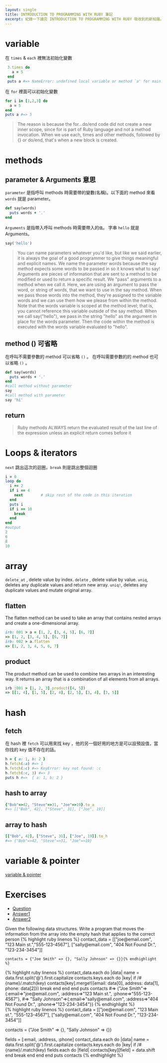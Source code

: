```yaml
---
layout: single
title: INTRODUCTION TO PROGRAMMING WITH RUBY 筆記
excerpt: 紀錄一下讀完 INTRODUCTION TO PROGRAMMING WITH RUBY 吸收到的新知識。
---
```

# variable
在 `times` & `each` 裡無法初始化變數
```ruby
 3.times do
   a = 5
 end
 puts a #=> NameError: undefined local variable or method `a' for main:Object
```
在 `for` 裡面可以初始化變數
```ruby
for i in [1,2,3] do
  a = 5
end
puts a #=> 5
```
> The reason is because the for...do/end code did not create a new inner scope, since for is part of Ruby language and not a method invocation. When we use each, times and other methods, followed by {} or do/end, that's when a new block is created.

# methods
## parameter & Arguments 意思
`parameter` 是指呼叫 methods 時需要帶的變數(名稱)。以下面的 method 來看 `words` 就是 parameter。
```ruby
def say(words)
  puts words + '.'
end
```
`Arguments` 是指帶入呼叫 methods 時需要帶入的`值`。
字串 `hello` 就是 Arguments。
```ruby
say('hello')
```
> You can name parameters whatever you'd like, but like we said earlier, it is always the goal of a good programmer to give things meaningful and explicit names. We name the parameter words because the say method expects some words to be passed in so it knows what to say! Arguments are pieces of information that are sent to a method to be modified or used to return a specific result. We "pass" arguments to a method when we call it. Here, we are using an argument to pass the word, or string of words, that we want to use in the say method. When we pass those words into the method, they're assigned to the variable words and we can use them how we please from within the method. Note that the words variable is scoped at the method level; that is, you cannot reference this variable outside of the say method.
When we call say("hello"), we pass in the string "hello" as the argument in place for the words parameter. Then the code within the method is executed with the words variable evaluated to "hello".

## method () 可省略
在呼叫不需要參數的 method 可以省略 `()` 。
在呼叫需要參數的的 method 也可以省略 `()` 。

```ruby
def say(words)
  puts words + '.'
end
#call method without parameter
say
#call method with parameter
say 'hi'
```

## return
> Ruby methods ALWAYS return the evaluated result of the last line of the expression unless an explicit return comes before it

# Loops & iterators
`next` 跳出這次的迴圈，`break` 則是跳出整個迴圈
```ruby
i = 0
loop do
  i += 2
  if i == 4
    next        # skip rest of the code in this iteration
  end
  puts i
  if i == 10
    break
  end
end
#output
2
6
8
10
```

# array
`delete_at` , delete value by index.
`delete` , delete value by value.
`uniq`, deletes any duplicate values and return new array.
`uniq!`, deletes any duplicate values and mutate original array.
## flatten
The flatten method can be used to take an array that contains nested arrays and create a one-dimensional array.
```ruby
irb: 001 > a = [1, 2, [3, 4, 5], [6, 7]]
=> [1, 2, [3, 4, 5], [6, 7]]
irb: 002 > a.flatten
=> [1, 2, 3, 4, 5, 6, 7]
```
## product

The product method can be used to combine two arrays in an interesting way. It returns an array that is a combination of all elements from all arrays.
```ruby
irb :001 > [1, 2, 3].product([4, 5])
=> [[1, 4], [1, 5], [2, 4], [2, 5], [3, 4], [3, 5]]
```

# hash
## fetch
在 hash 裡 `fetch` 可以用來找 key ，他的另一個好用的地方是可以設預設值，當你找的 key 值不存在的話。
```ruby
h = { a: 1, b: 2 }
h.fetch(:a) #=> 1
h.fetch(:c) #=> KeyError: key not found: :c
h.fetch(:c, 3) #=> 3
puts h #=>  { a: 1, b: 2 }
```
## hash to array
```ruby
{"Bob"=>42, "Steve"=>31, "Joe"=>19}.to_a
#=> [["Bob", 42], ["Steve", 31], ["Joe", 19]]
```
## array to hash
```ruby
[["Bob", 42], ["Steve", 31], ["Joe", 19]].to_h
#=> {"Bob"=>42, "Steve"=>31, "Joe"=>19}
```

# variable & pointer
[variable & pointer](https://launchschool.com/books/ruby/read/more_stuff#variables_as_pointers)

# Exercises
<div class="tabs">
  <ul>
    <li><a href="#tabs-1">Question</a></li>
    <li><a href="#tabs-2">Answer1</a></li>
    <li><a href="#tabs-3">Answer2</a></li>
  </ul>
  <div id="tabs-1">
    Given the following data structures. Write a program that moves the information from the array into the empty hash that applies to the correct person
    {% highlight ruby linenos %}
    contact_data = [["joe@email.com", "123 Main st.","555-123-4567"],
    ["sally@email.com", "404 Not Found Dr.", "123-234-3454"]]

    contacts = {"Joe Smith" => {}, "Sally Johnson" => {}}{% endhighlight %}
  </div>

<div id="tabs-2">
{% highlight ruby linenos %}
contact_data.each do |data|
  name = data.first.split('@').first.capitalize
  contacts.keys.each do |key|
    if /#{name}/.match(key)
      contacts[key].merge!({email: data[0], address: data[1], phone: data[2]})
      break
    end
  end
end
puts contacts
#=> {"Joe Smith"=>{:email=>"joe@email.com", :address=>"123 Main st.", :phone=>"555-123-4567"},
#=> "Sally Johnson"=>{:email=>"sally@email.com", :address=>"404 Not Found Dr.", :phone=>"123-234-3454"}}
{% endhighlight %}
</div>

<div id="tabs-3">
{% highlight ruby linenos %}
contact_data = [["joe@email.com", "123 Main st.", "555-123-4567"],
          ["sally@email.com", "404 Not Found Dr.", "123-234-3454"]]

contacts = {"Joe Smith" => {}, "Sally Johnson" => {}}

fields = [:email, :address, :phone]
contact_data.each do |data|
name = data.first.split('@').first.capitalize
  contacts.keys.each do |key|
    if /#{name}/.match(key)
      fields.each do |field|
        contacts[key][field] = data.shift
      end
      break
    end
  end
end
puts contacts
{% endhighlight %}
</div>

</div>
